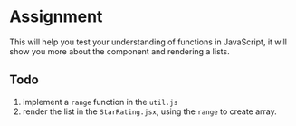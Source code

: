 # Assignment

This will help you test your understanding of functions in JavaScript, it will show you more about the component and rendering a lists.

## Todo

1. implement a `range` function in the `util.js`
2. render the list in the `StarRating.jsx`, using the `range` to create array.
